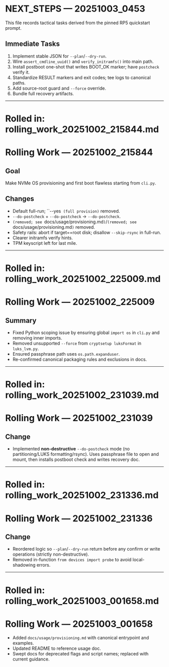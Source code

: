 # NEXT_STEPS — 20251003_0453

This file records tactical tasks derived from the pinned RP5 quickstart prompt.

## Immediate Tasks
1. Implement stable JSON for `--plan`/`--dry-run`.
2. Wire `assert_cmdline_uuid()` and `verify_initramfs()` into main path.
3. Install postboot one-shot that writes BOOT_OK marker; have `postcheck` verify it.
4. Standardize RESULT markers and exit codes; tee logs to canonical paths.
5. Add source-root guard and `--force` override.
6. Bundle full recovery artifacts.

---
# Rolled in: rolling_work_20251002_215844.md
# Rolling Work — 20251002_215844

## Goal
Make NVMe OS provisioning and first boot flawless starting from `cli.py`.

## Changes
- Default full-run; ``--yes` (full provision)` removed.
- ``--do-postcheck`` + ``--do-postcheck`` → `--do-postcheck`.
- `(removed; see `docs/usage/provisioning.md`)`/`(removed; see `docs/usage/provisioning.md`)` removed.
- Safety rails: abort if target==root disk; disallow `--skip-rsync` in full-run.
- Clearer initramfs verify hints.
- TPM keyscript left for last mile.

---
# Rolled in: rolling_work_20251002_225009.md
# Rolling Work — 20251002_225009

## Summary
- Fixed Python scoping issue by ensuring global `import os` in `cli.py` and removing inner imports.
- Removed unsupported `--force` from `cryptsetup luksFormat` in `luks_lvm.py`.
- Ensured passphrase path uses `os.path.expanduser`.
- Re-confirmed canonical packaging rules and exclusions in docs.

---
# Rolled in: rolling_work_20251002_231039.md
# Rolling Work — 20251002_231039

## Change
- Implemented **non-destructive** `--do-postcheck` mode (no partitioning/LUKS formatting/rsync). Uses passphrase file to open and mount, then installs postboot check and writes recovery doc.

---
# Rolled in: rolling_work_20251002_231336.md
# Rolling Work — 20251002_231336

## Change
- Reordered logic so `--plan`/`--dry-run` return before any confirm or write operations (strictly non-destructive).
- Removed in-function `from devices import probe` to avoid local-shadowing errors.

---
# Rolled in: rolling_work_20251003_001658.md
# Rolling Work — 20251003_001658

- Added `docs/usage/provisioning.md` with canonical entrypoint and examples.
- Updated README to reference usage doc.
- Swept docs for deprecated flags and script names; replaced with current guidance.
